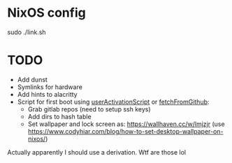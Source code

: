 # NixOS config

sudo ./link.sh

# TODO

* Add dunst
* Symlinks for hardware
* Add hints to alacritty
* Script for first boot using [userActivationScript](https://search.nixos.org/options?channel=21.11&show=system.userActivationScripts&from=0&size=50&sort=relevance&type=packages&query=system.userac) or [fetchFromGithub](https://www.reddit.com/r/NixOS/comments/g8c734/comment/fonoh0p/?utm_source=share&utm_medium=web2x&context=3):
	* Grab gitlab repos (need to setup ssh keys)
	* Add dirs to hash table
	* Set wallpaper and lock screen as: https://wallhaven.cc/w/lmjzjr (use https://www.codyhiar.com/blog/how-to-set-desktop-wallpaper-on-nixos/)

Actually apparently I should use a derivation. Wtf are those lol
